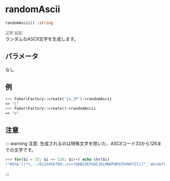 # randomAscii
```php
randomAscii() :string
```
:jp: :us:  
ランダムなASCII文字を生成します。  

## パラメータ
なし

## 例
```php
>>> Faker\Factory::create('ja_JP')->randomAscii
=> "{"
>>> Faker\Factory::create()->randomAscii
=> "o"
```

## 注意
::: warning 注意:
生成されるのは特殊文字を除いた、ASCIIコード33から126までの文字です。  
```php
>>> for($i = 33; $i <= 126; $i++) echo chr($i)
!"#$%&'()*+,-./0123456789:;<=>?@ABCDEFGHIJKLMNOPQRSTUVWXYZ[\]^_`abcdefghijklmnopqrstuvwxyz{|}~
```
:::
